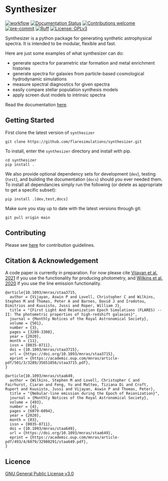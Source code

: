 # Synthesizer

[![workflow](https://github.com/flaresimulations/synthesizer/actions/workflows/python-app.yml/badge.svg)](https://github.com/flaresimulations/synthesizer/actions)
[![Documentation Status](https://github.com/flaresimulations/synthesizer/actions/workflows/publish_docs.yml/badge.svg)](https://flaresimulations.github.io/synthesizer/)
[![Contributions welcome](https://img.shields.io/badge/contributions-welcome-brightgreen.svg?style=flat)](https://github.com/flaresimulations/synthesizer/blob/main/docs/CONTRIBUTING.md)
[![pre-commit](https://img.shields.io/badge/pre--commit-enabled-brightgreen?logo=pre-commit&logoColor=white)](https://github.com/pre-commit/pre-commit)
[![Ruff](https://img.shields.io/endpoint?url=https://raw.githubusercontent.com/astral-sh/ruff/main/assets/badge/v2.json)](https://github.com/astral-sh/ruff)
[![License: GPLv3](https://img.shields.io/badge/License-GPLv3-blue.svg)](https://www.gnu.org/licenses/gpl-3.0)


Synthesizer is a python package for generating synthetic astrophysical spectra. It is intended to be modular, flexible and fast.

Here are just some examples of what synthesizer can do:
- generate spectra for parametric star formation and metal enrichment histories
- generate spectra for galaxies from particle-based cosmological hydrodynamic simulations
- measure spectral diagnostics for given spectra
- easily compare stellar population synthesis models
- apply screen dust models to intrinsic spectra

Read the documentation [here](https://flaresimulations.github.io/synthesizer/).

## Getting Started

First clone the latest version of `synthesizer`

    git clone https://github.com/flaresimulations/synthesizer.git

To install, enter the `synthesizer` directory and install with pip.

    cd synthesizer
    pip install .
    
We also provide optional dependency sets for development (``dev``), testing (``test``), and building the documentation (``docs``) should you ever needed them. To install all dependancies simply run the following (or delete as appropriate to get a specific subset):

    pip install .[dev,test,docs]

Make sure you stay up to date with the latest versions through git:

    git pull origin main

## Contributing

Please see [here](docs/CONTRIBUTING.md) for contribution guidelines.

## Citation & Acknowledgement

A code paper is currently in preparation. For now please cite [Vijayan et al. 2021](https://ui.adsabs.harvard.edu/abs/2021MNRAS.501.3289V/abstract) if you use the functionality for producing photometry, and [Wilkins et al. 2020](https://ui.adsabs.harvard.edu/abs/2020MNRAS.493.6079W/abstract) if you use the line emission functionality.

    @article{10.1093/mnras/staa3715,
      author = {Vijayan, Aswin P and Lovell, Christopher C and Wilkins, Stephen M and Thomas, Peter A and Barnes, David J and Irodotou, Dimitrios and Kuusisto, Jussi and Roper, William J},
      title = "{First Light And Reionization Epoch Simulations (FLARES) -- II: The photometric properties of high-redshift galaxies}",
      journal = {Monthly Notices of the Royal Astronomical Society},
      volume = {501},
      number = {3},
      pages = {3289-3308},
      year = {2020},
      month = {11},
      issn = {0035-8711},
      doi = {10.1093/mnras/staa3715},
      url = {https://doi.org/10.1093/mnras/staa3715},
      eprint = {https://academic.oup.com/mnras/article-pdf/501/3/3289/35651856/staa3715.pdf},
    }

    @article{10.1093/mnras/staa649,
      author = {Wilkins, Stephen M and Lovell, Christopher C and Fairhurst, Ciaran and Feng, Yu and Matteo, Tiziana Di and Croft, Rupert and Kuusisto, Jussi and Vijayan, Aswin P and Thomas, Peter},
      title = "{Nebular-line emission during the Epoch of Reionization}",
      journal = {Monthly Notices of the Royal Astronomical Society},
      volume = {493},
      number = {4},
      pages = {6079-6094},
      year = {2020},
      month = {03},
      issn = {0035-8711},
      doi = {10.1093/mnras/staa649},
      url = {https://doi.org/10.1093/mnras/staa649},
      eprint = {https://academic.oup.com/mnras/article-pdf/493/4/6079/32980291/staa649.pdf},
    }

## Licence

[GNU General Public License v3.0](https://github.com/flaresimulations/synthesizer/blob/main/LICENSE.md)

